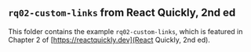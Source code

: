 ## `rq02-custom-links` from React Quickly, 2nd ed

This folder contains the example `rq02-custom-links`, which is featured in Chapter 2 of [https://reactquickly.dev](React Quickly, 2nd ed).
